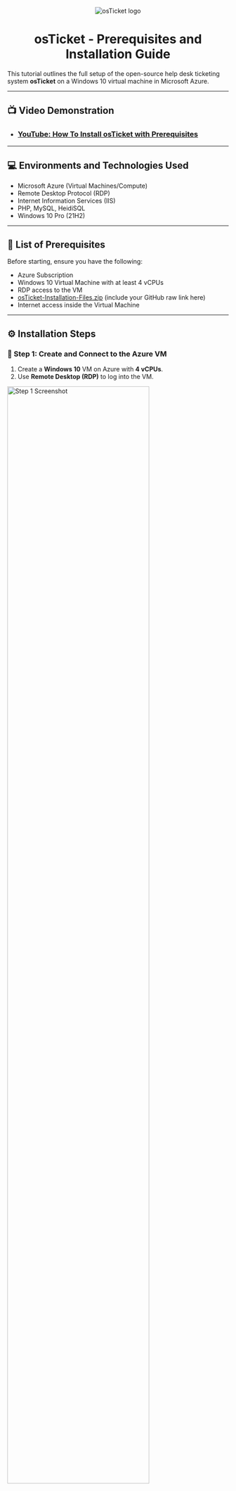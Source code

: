<p align="center">
  <img src="https://i.imgur.com/Clzj7Xs.png" alt="osTicket logo"/>
</p>

<h1 align="center">osTicket - Prerequisites and Installation Guide</h1>

This tutorial outlines the full setup of the open-source help desk ticketing system **osTicket** on a Windows 10 virtual machine in Microsoft Azure.

---

## 📺 Video Demonstration

- ### [YouTube: How To Install osTicket with Prerequisites](https://www.youtube.com)

---

## 💻 Environments and Technologies Used

- Microsoft Azure (Virtual Machines/Compute)
- Remote Desktop Protocol (RDP)
- Internet Information Services (IIS)
- PHP, MySQL, HeidiSQL
- Windows 10 Pro (21H2)

---

## 🧰 List of Prerequisites

Before starting, ensure you have the following:

- Azure Subscription
- Windows 10 Virtual Machine with at least 4 vCPUs
- RDP access to the VM
- [osTicket-Installation-Files.zip](https://drive.google.com/drive/folders/11t1CcOg94b7W6Tf8Z0KzJjOgu1oWHjtN?usp=drive_link) (include your GitHub raw link here)
- Internet access inside the Virtual Machine

---

## ⚙️ Installation Steps

### 🔹 Step 1: Create and Connect to the Azure VM

1. Create a **Windows 10** VM on Azure with **4 vCPUs**.
2. Use **Remote Desktop (RDP)** to log into the VM.

<img src="https://i.imgur.com/DJmEXEB.png" height="80%" width="80%" alt="Step 1 Screenshot"/>

---

### 🔹 Step 2: Prepare Installation Files

- Download `osTicket-Installation-Files.zip` to the VM desktop.
- Extract the contents if necessary — the folder should be named: `osTicket-Installation-Files`.

<img src="https://i.imgur.com/DJmEXEB.png" height="80%" width="80%" alt="Step 2 Screenshot"/>

---

### 🔹 Step 3: Install IIS with CGI

- Go to `Control Panel` → `Programs` → `Turn Windows features on or off`.
- Enable:
  - ✅ **Internet Information Services**
  - ✅ **World Wide Web Services**
    - ✅ **Application Development Features** → ✅ **CGI**

<img src="https://i.imgur.com/DJmEXEB.png" height="80%" width="80%" alt="Step 3 Screenshot"/>

---

### 🔹 Step 4: Install Required Components (DO NOT INSTALL ALL AT ONCE. PLEASE FOLLOW ALONG)

- Install **PHP Manager for IIS**
- Install **IIS Rewrite Module**
- Create `C:\PHP`
- Extract **PHP 7.3.8** to `C:\PHP`
- Install **VC++ Redistributable**
- Install **MySQL 5.5.62**

<img src="https://i.imgur.com/DJmEXEB.png" height="80%" width="80%" alt="Step 4 Screenshot"/>

---

### 🔹 Step 5: Configure PHP in IIS

- Open **IIS Manager**
- Use **PHP Manager** to register: `C:\PHP\php-cgi.exe`
- Restart IIS

<img src="https://i.imgur.com/DJmEXEB.png" height="80%" width="80%" alt="Step 5 Screenshot"/>

---

### 🔹 Step 6: Install osTicket

- Unzip `osTicket-v1.15.8.zip`
- Copy the `upload` folder to `C:\inetpub\wwwroot` and rename it to `osTicket`
- Restart IIS again

<img src="https://i.imgur.com/DJmEXEB.png" height="80%" width="80%" alt="Step 6 Screenshot"/>

---

### 🔹 Step 7: Browse osTicket Installer

- In IIS, go to Sites → Default Web Site → osTicket
- Click `Browse *:80` to open osTicket in your browser

<img src="https://i.imgur.com/DJmEXEB.png" height="80%" width="80%" alt="Step 7 Screenshot"/>

---

### 🔹 Step 8: Enable PHP Extensions

- Go to PHP Manager → “Enable or disable an extension”
- Enable:
  - `php_imap.dll`
  - `php_intl.dll`
  - `php_opcache.dll`

<img src="https://i.imgur.com/DJmEXEB.png" height="80%" width="80%" alt="Step 8 Screenshot"/>

---

### 🔹 Step 9: Configure osTicket

- Rename `ost-sampleconfig.php` to `ost-config.php`
- Assign full control permissions to `Everyone`

<img src="https://i.imgur.com/DJmEXEB.png" height="80%" width="80%" alt="Step 9 Screenshot"/>

---

### 🔹 Step 10: Fill Out Help Desk Information

- Helpdesk Name: **Marcus Help Desk**
- Default Email: `marcusdunlap.contact@gmail.com`
- Admin Account:
  - First Name: Marcus
  - Last Name: Dunlap
  - Email: `me@marcusdunlap.tech`
  - Username: `adminuser`
  - Password: `Password1`

<img src="https://i.imgur.com/DJmEXEB.png" height="80%" width="80%" alt="Step 10 Screenshot"/>

---

### 🔹 Step 11: Create osTicket Database with HeidiSQL

- Launch **HeidiSQL**
- Connect using:
  - Username: `root`
  - Password: `root`
- Create a database named `osTicket`

<img src="https://i.imgur.com/DJmEXEB.png" height="80%" width="80%" alt="Step 11 Screenshot"/>

---

### 🔹 Step 12: Finish Setup in Browser

- MySQL Database: `osTicket`
- MySQL Username: `root`
- MySQL Password: `root`
- Click `Install Now!`

<img src="https://i.imgur.com/DJmEXEB.png" height="80%" width="80%" alt="Step 12 Screenshot"/>

---

## ✅ Completion

🎉 Congratulations! osTicket is now successfully installed and configured on your Azure Windows VM.

---

## 📝 Author

**Marcus Dunlap**  
📧 [marcusdunlap.contact@gmail.com](mailto:marcusdunlap.contact@gmail.com)

